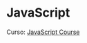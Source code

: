 # JavaScript

Curso: [JavaScript Course](https://www.youtube.com/watch?v=EerdGm-ehJQ&list=PL_KEvWPTpfFnIImD9gfzYk1uKS3MN8QyY)
